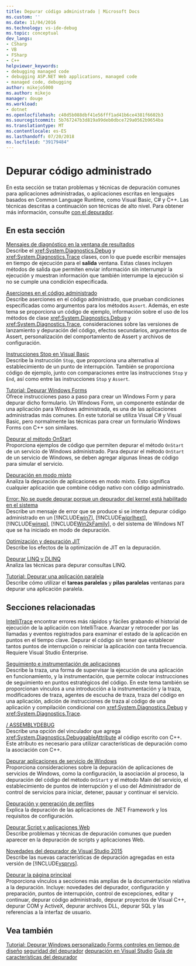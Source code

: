 ```yaml
---
title: Depurar código administrado | Microsoft Docs
ms.custom: ''
ms.date: 11/04/2016
ms.technology: vs-ide-debug
ms.topic: conceptual
dev_langs:
- CSharp
- VB
- FSharp
- C++
helpviewer_keywords:
- debugging managed code
- debugging ASP.NET Web applications, managed code
- managed code, debugging
author: mikejo5000
ms.author: mikejo
manager: douge
ms.workload:
- dotnet
ms.openlocfilehash: c40d5b088dbf41e56fff1ad41b6ce4381f6602b3
ms.sourcegitcommit: 5b767247b3d819a99deb0dbce729a0562b9654ba
ms.translationtype: MT
ms.contentlocale: es-ES
ms.lasthandoff: 07/20/2018
ms.locfileid: "39179484"
---
```

# <a name="debugging-managed-code"></a>Depurar código administrado

En esta sección se tratan problemas y técnicas de depuración comunes para aplicaciones administradas, o aplicaciones escritas en lenguajes basados en Common Language Runtime, como Visual Basic, C# y C++. Las técnicas descritas a continuación son técnicas de alto nivel. Para obtener más información, consulte [con el depurador](../debugger/getting-started-with-the-debugger.md).

## <a name="in-this-section"></a>En esta sección

[Mensajes de diagnóstico en la ventana de resultados](../debugger/diagnostic-messages-in-the-output-window.md)  
Describe el <xref:System.Diagnostics.Debug> y <xref:System.Diagnostics.Trace> clases, con lo que puede escribir mensajes en tiempo de ejecución para el **salida** ventana. Estas clases incluyen métodos de salida que permiten enviar información sin interrumpir la ejecución y muestran información que también interrumpe la ejecución si no se cumple una condición especificada.

[Aserciones en el código administrado](../debugger/assertions-in-managed-code.md)  
Describe aserciones en el código administrado, que prueban condiciones especificadas como argumentos para los métodos `Assert`. Además, en este tema se proporciona un código de ejemplo, información sobre el uso de los métodos de clase <xref:System.Diagnostics.Debug> y <xref:System.Diagnostics.Trace>, consideraciones sobre las versiones de lanzamiento y depuración del código, efectos secundarios, argumentos de Assert, personalización del comportamiento de Assert y archivos de configuración.

[Instrucciones Stop en Visual Basic](../debugger/stop-statements-in-visual-basic.md)  
Describe la instrucción `Stop`, que proporciona una alternativa al establecimiento de un punto de interrupción. También se proporciona código de ejemplo, junto con comparaciones entre las instrucciones `Stop` y `End`, así como entre las instrucciones `Stop` y `Assert`.

[Tutorial: Depurar Windows Forms](../debugger/walkthrough-debugging-a-windows-form.md)  
Ofrece instrucciones paso a paso para crear un Windows Form y para depurar dicho formulario. Un Windows Form, un componente estándar de una aplicación para Windows administrada, es una de las aplicaciones administradas más comunes. En este tutorial se utiliza Visual C# y Visual Basic, pero normalmente las técnicas para crear un formulario Windows Forms con C++ son similares.

[Depurar el método OnStart](../debugger/how-to-debug-the-onstart-method.md)  
Proporciona ejemplos de código que permiten depurar el método `OnStart` de un servicio de Windows administrado. Para depurar el método `OnStart` de un servicio de Windows, se deben agregar algunas líneas de código para simular el servicio.

[Depuración en modo mixto](../debugger/debugging-mixed-mode-applications.md)  
Analiza la depuración de aplicaciones en modo mixto. Esto significa cualquier aplicación que combine código nativo con código administrado.

[Error: No se puede depurar porque un depurador del kernel está habilitado en el sistema](../debugger/error-debugging-isn-t-possible-because-a-kernel-debugger-is-enabled-on-the-system.md)  
Describe un mensaje de error que se produce si se intenta depurar código administrado en un [!INCLUDE[win7](../debugger/includes/win7_md.md)], [!INCLUDE[wiprlhext](../debugger/includes/wiprlhext_md.md)], [!INCLUDE[winxp](../code-quality/includes/winxp_md.md)], [!INCLUDE[Win2kFamily](../code-quality/includes/win2kfamily_md.md)], o del sistema de Windows NT que se ha iniciado en modo de depuración.

[Optimización y depuración JIT](../debugger/jit-optimization-and-debugging.md)  
Describe los efectos de la optimización de JIT en la depuración.

[Depurar LINQ y DLINQ](../debugger/debugging-linq.md)  
Analiza las técnicas para depurar consultas LINQ.

[Tutorial: Depurar una aplicación paralela](../debugger/walkthrough-debugging-a-parallel-application.md)  
Describe cómo utilizar el **tareas paralelas** y **pilas paralelas** ventanas para depurar una aplicación paralela.

## <a name="related-sections"></a>Secciones relacionadas

[IntelliTrace](../debugger/intellitrace.md) encontrar errores más rápidos y fáciles grabando el historial de ejecución de la aplicación con IntelliTrace. Avanzar y retroceder por las llamadas y eventos registrados para examinar el estado de la aplicación en puntos en el tiempo clave. Depurar el código sin tener que establecer tantos puntos de interrupción o reiniciar la aplicación con tanta frecuencia. Requiere Visual Studio Enterprise.

[Seguimiento e instrumentación de aplicaciones](/dotnet/framework/debug-trace-profile/tracing-and-instrumenting-applications)  
Describe la traza, una forma de supervisar la ejecución de una aplicación en funcionamiento, y la instrumentación, que permite colocar instrucciones de seguimiento en puntos estratégicos del código. En este tema también se proporcionan vínculos a una introducción a la instrumentación y la traza, modificadores de traza, agentes de escucha de traza, traza del código en una aplicación, adición de instrucciones de traza al código de una aplicación y compilación condicional con <xref:System.Diagnostics.Debug> y <xref:System.Diagnostics.Trace>.

[/ ASSEMBLYDEBUG](/cpp/build/reference/assemblydebug-add-debuggableattribute)  
Describe una opción del vinculador que agrega <xref:System.Diagnostics.DebuggableAttribute> al código escrito con C++. Este atributo es necesario para utilizar características de depuración como la asociación con C++.

[Depurar aplicaciones de servicio de Windows](/dotnet/framework/windows-services/how-to-debug-windows-service-applications)  
Proporciona consideraciones sobre la depuración de aplicaciones de servicios de Windows, como la configuración, la asociación al proceso, la depuración del código del método `OnStart` y el método Main del servicio, el establecimiento de puntos de interrupción y el uso del Administrador de control de servicios para iniciar, detener, pausar y continuar el servicio.

[Depuración y generación de perfiles](/dotnet/framework/debug-trace-profile/index)  
Explica la depuración de las aplicaciones de .NET Framework y los requisitos de configuración.

[Depurar Script y aplicaciones Web](../debugger/debugging-web-applications-and-script.md)  
Describe problemas y técnicas de depuración comunes que pueden aparecer en la depuración de scripts y aplicaciones Web.

[Novedades del depurador de Visual Studio 2015](../debugger/what-s-new-for-the-debugger-in-visual-studio.md)  
Describe las nuevas características de depuración agregadas en esta versión de [!INCLUDE[vsprvs](../code-quality/includes/vsprvs_md.md)].

[Depurar la página principal](../debugger/debugger-feature-tour.md)  
Proporciona vínculos a secciones más amplias de la documentación relativa a la depuración. Incluye: novedades del depurador, configuración y preparación, puntos de interrupción, control de excepciones, editar y continuar, depurar código administrado, depurar proyectos de Visual C++, depurar COM y ActiveX, depurar archivos DLL, depurar SQL y las referencias a la interfaz de usuario.

## <a name="see-also"></a>Vea también

[Tutorial: Depurar Windows personalizado Forms controles en tiempo de diseño](/dotnet/framework/winforms/controls/walkthrough-debugging-custom-windows-forms-controls-at-design-time)
[seguridad del depurador](../debugger/debugger-security.md)
[depuración en Visual Studio](../debugger/index.md) 
 [ Guía de características del depurador](../debugger/debugger-feature-tour.md)